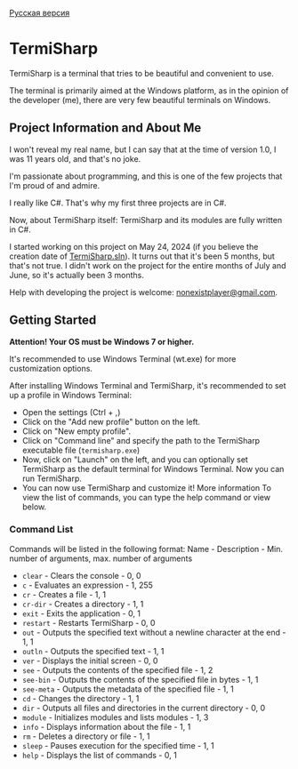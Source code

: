 [Русская версия](docs/ru/Знакомство.md)
# TermiSharp
TermiSharp is a terminal that tries to be beautiful and convenient to use.

The terminal is primarily aimed at the Windows platform, as in the opinion of the developer (me), there are very few beautiful terminals on Windows.
## Project Information and About Me
I won't reveal my real name, but I can say that at the time of version 1.0, I was 11 years old, and that's no joke.

I'm passionate about programming, and this is one of the few projects that I'm proud of and admire.

I really like C#. That's why my first three projects are in C#.

Now, about TermiSharp itself: TermiSharp and its modules are fully written in C#.

I started working on this project on May 24, 2024 (if you believe the creation date of [TermiSharp.sln](TermiSharp.sln)). It turns out that it's been 5 months, but that's not true. I didn't work on the project for the entire months of July and June, so it's actually been 3 months.

Help with developing the project is welcome: nonexistplayer@gmail.com.

## Getting Started
**Attention! Your OS must be Windows 7 or higher.**

It's recommended to use Windows Terminal (wt.exe) for more customization options.

After installing Windows Terminal and TermiSharp, it's recommended to set up a profile in Windows Terminal:

* Open the settings (Ctrl + ,)
* Click on the "Add new profile" button on the left.
* Click on "New empty profile".
* Click on "Command line" and specify the path to the TermiSharp executable file (`termisharp.exe`)
* Now, click on "Launch" on the left, and you can optionally set TermiSharp as the default terminal for Windows Terminal. Now you can run TermiSharp.
* You can now use TermiSharp and customize it! More information To view the list of commands, you can type the help command or view below.

### Command List
Commands will be listed in the following format: Name - Description - Min. number of arguments, max. number of arguments

* `clear` - Clears the console - 0, 0
* `c` - Evaluates an expression - 1, 255
* `cr` - Creates a file - 1, 1
* `cr-dir` - Creates a directory - 1, 1
* `exit` - Exits the application - 0, 1
* `restart` - Restarts TermiSharp - 0, 0
* `out` - Outputs the specified text without a newline character at the end - 1, 1
* `outln` - Outputs the specified text - 1, 1
* `ver` - Displays the initial screen - 0, 0
* `see` - Outputs the contents of the specified file - 1, 2
* `see-bin` - Outputs the contents of the specified file in bytes - 1, 1
* `see-meta` - Outputs the metadata of the specified file - 1, 1
* `cd` - Changes the directory - 1, 1
* `dir` - Outputs all files and directories in the current directory - 0, 0
* `module` - Initializes modules and lists modules - 1, 3
* `info` - Displays information about the file - 1, 1
* `rm` - Deletes a directory or file - 1, 1
* `sleep` - Pauses execution for the specified time - 1, 1
* `help` - Displays the list of commands - 0, 1
